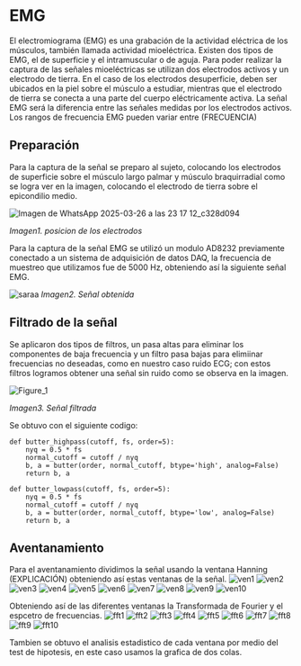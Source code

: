 # EMG
El electromiograma (EMG) es una grabación de la actividad eléctrica de los músculos, también llamada actividad mioeléctrica. Existen dos tipos de EMG, el de superficie y el intramuscular o de aguja. 
Para poder realizar la captura de las señales mioeléctricas se utilizan dos electrodos activos y un electrodo de tierra. En el caso de los electrodos desuperficie, deben ser ubicados en la piel sobre el músculo a estudiar, mientras que el electrodo de tierra se conecta a una parte del cuerpo eléctricamente activa. La señal EMG será la diferencia entre las señales medidas por los electrodos activos. 
Los rangos de frecuencia EMG pueden variar entre (FRECUENCIA)


## Preparación
Para la captura de la señal se preparo al sujeto, colocando los electrodos de superficie sobre el músculo largo palmar y músculo braquirradial como se logra ver en la imagen, colocando el electrodo de tierra sobre el epicondilio medio. 

![Imagen de WhatsApp 2025-03-26 a las 23 17 12_c328d094](https://github.com/user-attachments/assets/e993660d-20cb-40b9-b269-3993543d67d3)

*Imagen1. posicion de los electrodos*


Para la captura de la señal EMG se utilizó un modulo AD8232 previamente conectado a un sistema de adquisición de datos DAQ, la frecuencia de muestreo que utilizamos fue de 5000 Hz, obteniendo así la siguiente señal EMG.

![saraa](https://github.com/user-attachments/assets/e5db7a64-e507-445b-89e9-930e71df5a64)
*Imagen2. Señal obtenida*

## Filtrado de la señal
Se aplicaron dos tipos de filtros, un pasa altas para eliminar los componentes de baja frecuencia y un filtro pasa bajas para elimiinar frecuencias no deseadas, como en nuestro caso ruido ECG; con estos filtros logramos obtener una señal sin ruido como se observa en la imagen. 

![Figure_1](https://github.com/user-attachments/assets/351e1289-3d17-4f86-87eb-072f8036f45d)


*Imagen3. Señal filtrada*

Se obtuvo con el siguiente codigo:
```
def butter_highpass(cutoff, fs, order=5):
    nyq = 0.5 * fs
    normal_cutoff = cutoff / nyq
    b, a = butter(order, normal_cutoff, btype='high', analog=False)
    return b, a

def butter_lowpass(cutoff, fs, order=5):
    nyq = 0.5 * fs
    normal_cutoff = cutoff / nyq
    b, a = butter(order, normal_cutoff, btype='low', analog=False)
    return b, a
  ```  

## Aventanamiento 
Para el aventanamiento dividimos la señal usando la ventana Hanning (EXPLICACIÓN) obteniendo así estas ventanas de la señal. 
![ven1](https://github.com/user-attachments/assets/85d03159-01f2-43b4-be49-1b1e84fafb20)
![ven2](https://github.com/user-attachments/assets/33270b59-e970-4f08-b1d4-7f60f15124ef)
![ven3](https://github.com/user-attachments/assets/32212ae9-b3a7-4080-926d-3addaeed6cf6)
![ven4](https://github.com/user-attachments/assets/61326f83-4fa6-4640-bca1-77916b2e65e6)
![ven5](https://github.com/user-attachments/assets/b6ae0656-9e93-4eac-bd48-87e069ff2264)
![ven6](https://github.com/user-attachments/assets/0eeb9dde-b7f0-49a1-bb97-0b134955389c)
![ven7](https://github.com/user-attachments/assets/55d71b29-38c4-4c02-a405-85cf69ad0ae9)
![ven8](https://github.com/user-attachments/assets/b400e04d-2cbd-400d-8d33-691d8cef756e)
![ven9](https://github.com/user-attachments/assets/c704fcc6-c607-4433-9ac2-6d3b06e99bbd)
![ven10](https://github.com/user-attachments/assets/c1675e05-20d3-489e-aa03-83ebbd6701df)





Obteniendo así de las diferentes ventanas la Transformada de Fourier y el espcetro de frecuencias.
![fft1](https://github.com/user-attachments/assets/0a10a6ed-4fb1-4392-8828-752ec0f5a223)
![fft2](https://github.com/user-attachments/assets/9ae7dcca-763b-4c25-817c-1019dccb2087)
![fft3](https://github.com/user-attachments/assets/1b2f981b-859e-4c39-8710-da67768c2fd0)
![fft4](https://github.com/user-attachments/assets/fa0f13c0-a882-434d-8dcc-392a1b3d548d)
![fft5](https://github.com/user-attachments/assets/1358b684-0273-4f81-8d0b-7fe1a7d8a98c)
![fft6](https://github.com/user-attachments/assets/b5179904-7d70-448e-9b8e-0ef15cb4b374)
![fft7](https://github.com/user-attachments/assets/6e4adaab-e699-4f55-96b0-7e82e1ade178)
![fft8](https://github.com/user-attachments/assets/20c5ba17-880a-4c48-90ea-aa9f956c77f1)
![fft9](https://github.com/user-attachments/assets/e8c24102-3978-4e63-abde-bdd0230bcedc)
![fft10](https://github.com/user-attachments/assets/79103d5d-7205-4fa1-92e1-a88a3cba832f)


Tambien se obtuvo el analisis estadistico de cada ventana por medio del test de hipotesis, en este caso usamos la grafica de dos colas.












